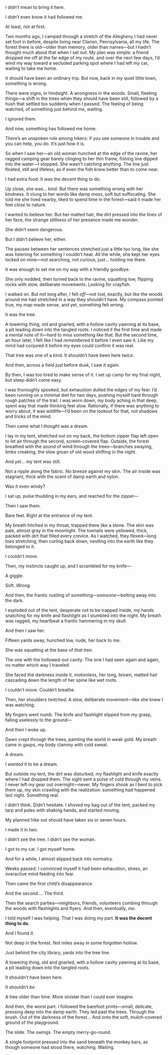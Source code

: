 I didn’t mean to bring it here.

I didn’t even know it had followed me.

At least, not at first.

Two months ago, I camped through a stretch of the Allegheny I had never set foot in before, despite living near Clarion, Pennsylvania, all my life. The forest there is old—older than memory, older than names—but I hadn’t thought much about that when I set out. My plan was simple: a friend dropped me off at the far edge of my route, and over the next few days, I’d wind my way toward a secluded parking spot where I had left my car, waiting to take me home.

It should have been an ordinary trip. But now, back in my quiet little town, something is wrong.

There were signs, in hindsight. A wrongness in the woods. Small, fleeting things—a shift in the trees when they should have been still, followed by a hush that settled too suddenly when I passed. The feeling of being watched, of something just behind me, waiting.

I ignored them.

And now, something has followed me home.

There’s an unspoken rule among hikers: if you see someone in trouble and you can help, you do. It’s just how it is.

So when I saw her—an old woman hunched at the edge of the ravine, her ragged camping gear barely clinging to her thin frame, fishing line dipped into the water—I stopped. She wasn’t catching anything. The line just floated, still and lifeless, as if even the fish knew better than to come near.

I had extra food. It was the decent thing to do.

Up close, she was… kind. But there was something wrong with her kindness. It clung to her words like damp moss, soft but suffocating. She told me she lived nearby, liked to spend time in the forest—said it made her feel *close* to nature.

I wanted to believe her. But her matted hair, the dirt pressed into the lines of her face, the strange *stillness* of her presence made me wonder.

She didn’t seem dangerous.

But I didn’t believe her, either. 

The pauses between her sentences stretched just a little too long, like she was listening for something I couldn’t hear. All the while, she kept her eyes locked on mine—not searching, not curious, just… holding me there.

It was enough to set me on my way with a friendly goodbye.

She only nodded, then turned back to the ravine, squatting low, flipping rocks with slow, deliberate movements. Looking for crayfish.

I walked on. But not long after, I felt *off*—not lost, exactly, but like the woods around me had stretched in a way they shouldn’t have. My compass pointed true, my map made sense, and yet, something felt *wrong*.

It was the tree.

A towering thing, old and gnarled, with a hollow cavity yawning at its base, a pit leading down into the tangled roots. I noticed it the first time and made a mental note of it—hard to miss something like that. But the second time, an hour later, I felt like I had *remembered* it before I even saw it. Like my mind had conjured it before my eyes could confirm it was real.

That tree was one of a kind. It shouldn’t have been here *twice*.

And then, across a field just before dusk, I saw it again.

By then, I was too tired to make sense of it. I set up camp for my final night, but sleep didn’t come easy.

I was thoroughly spooked, but exhaustion dulled the edges of my fear. I’d been running on a minimal diet for two days, pushing myself hard through rough patches of the trail. I was worn down, my body aching in that deep, spent way that made thinking feel slow. Rationally, if there was anything to worry about, it was wildlife—I’d been on the lookout for that, not shadows and tricks of the mind.

Then came what I *thought* was a dream.

I lay in my tent, stretched out on my back, the bottom zipper flap left open to let air through the second, screen-covered flap. Outside, the forest breathed with the sound of wind through the trees—branches swaying, limbs creaking, the slow groan of old wood shifting in the night.

And yet… my tent was still.

Not a ripple along the fabric. No breeze against my skin. The air inside was stagnant, thick with the scent of damp earth and nylon.

Was it even windy?

I sat up, pulse thudding in my ears, and reached for the zipper—

Then I saw them.

Bare feet. Right at the entrance of my tent.

My breath hitched in my throat, trapped there like a stone. The skin was pale, almost gray in the moonlight. The toenails were yellowed, thick, packed with dirt that filled every crevice. As I watched, they flexed—long toes stretching, then curling back down, nestling into the earth like they belonged to it.

I couldn’t move.

Then, my instincts caught up, and I scrambled for my knife—

A giggle.

Soft. *Wrong.*

And then, the frantic rustling of something—*someone*—bolting away into the dark.

I exploded out of the tent, desperate not to be trapped inside, my hands snatching for my knife and flashlight as I stumbled into the night. My breath was ragged, my heartbeat a frantic hammering in my skull.

And then I saw her.

Fifteen yards away, hunched low, nude, her back to me.

She was squatting at the base of *that tree*.

The one with the hollowed-out cavity. The one I had seen again and again, no matter which way I traveled.

She faced the darkness inside it, motionless, her long, brown, matted hair cascading down the length of her spine like wet roots.

I couldn’t move. Couldn’t breathe.

Then, her shoulders *twitched*. A slow, deliberate movement—like she knew I was watching.

My fingers went numb. The knife and flashlight slipped from my grasp, falling uselessly to the ground—

And then I woke up.

Dawn crept through the trees, painting the world in weak gold. My breath came in gasps, my body clammy with cold sweat.

A dream.

I *wanted* it to be a dream.

But outside my tent, the dirt was disturbed, my flashlight and knife exactly where I had dropped them. The sight sent a pulse of cold through my veins. I never left my gear out overnight—never. My fingers shook as I bent to pick them up, my skin crawling with the realization: something had happened last night. Something real.

I didn’t think. Didn’t hesitate. I shoved my bag out of the tent, packed my tarp and poles with shaking hands, and started moving.

My planned hike out should have taken six or seven hours.

I made it in two.

I didn’t see the tree. I didn’t see the woman.

I got to my car. I got myself home.

And for a while, I almost slipped back into normalcy.

Weeks passed. I convinced myself it had been exhaustion, stress, an overactive mind feeding into fear.

Then came the first child’s disappearance.

And the second…. The third.

Then the search parties—neighbors, friends, volunteers combing through the woods with flashlights and flyers. And then, eventually, *me*.

I told myself I was helping. That I was doing my part. **It was the decent thing to do.**

And I found it.

Not deep in the forest. Not miles away in some forgotten hollow.

Just behind the city library, yards into the tree line.

A towering thing, old and gnarled, with a hollow cavity yawning at its base, a pit leading down into the tangled roots.

It shouldn’t have been here.

It shouldn’t *be*.

A tree older than time. More sinister than I could ever imagine.

And then, the worst part. I followed the barefoot prints—small, delicate, pressing deep into the damp earth. They led past the trees. Through the brush. Out of the darkness of the forest… And onto the soft, mulch-covered ground of the playground.

The slide. The swings. The empty merry-go-round.

A single footprint pressed into the sand beneath the monkey bars, as though someone had stood there, watching. Waiting.

